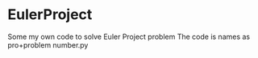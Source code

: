 # EulerProject
Some my own code to solve Euler Project problem
The code is names as pro+problem number.py

